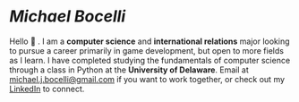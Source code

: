 # *Michael Bocelli*
Hello 👋 . I am a **computer science** and **international relations** major looking to pursue a career primarily in game development, but open to more fields as I learn.
I have completed studying the fundamentals of computer science through a class in Python at the **University of Delaware**.
Email at michael.j.bocelli@gmail.com if you want to work together, or check out my [LinkedIn](https://www.linkedin.com/in/michael-bocelli/) to connect.


